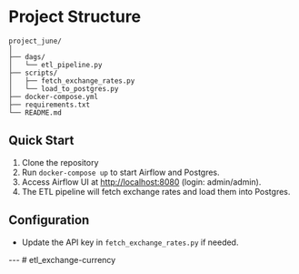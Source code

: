 # Project Structure

```
project_june/
│
├── dags/
│   └── etl_pipeline.py
├── scripts/
│   ├── fetch_exchange_rates.py
│   └── load_to_postgres.py
├── docker-compose.yml
├── requirements.txt
└── README.md
```

## Quick Start

1. Clone the repository
2. Run `docker-compose up` to start Airflow and Postgres.
3. Access Airflow UI at [http://localhost:8080](http://localhost:8080) (login: admin/admin).
4. The ETL pipeline will fetch exchange rates and load them into Postgres.

## Configuration
- Update the API key in `fetch_exchange_rates.py` if needed.


--- # etl_exchange-currency
